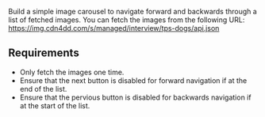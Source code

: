 Build a simple image carousel to navigate forward and backwards through a list of fetched images. You can fetch the images from the following URL: https://img.cdn4dd.com/s/managed/interview/tps-dogs/api.json

## Requirements

- Only fetch the images one time.
- Ensure that the next button is disabled for forward navigation if at the end of the list.
- Ensure that the pervious button is disabled for backwards navigation if at the start of the list.
